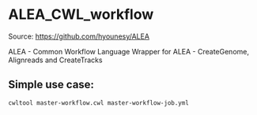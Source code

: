 # ALEA_CWL_workflow

Source: https://github.com/hyounesy/ALEA

ALEA - Common Workflow Language Wrapper for ALEA - CreateGenome, Alignreads and CreateTracks

## Simple use case:

`cwltool master-workflow.cwl master-workflow-job.yml`
